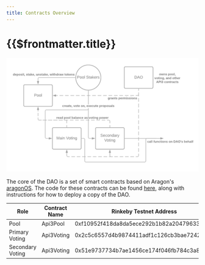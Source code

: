 ```yaml
---
title: Contracts Overview
---
```


# {{$frontmatter.title}}

<TocHeader />
<TOC class="table-of-contents" :include-level="[2,3]" />

<p align="center">
  <img src="../../figures/dao-contract-structure.png" width="700" />
</p>

The core of the DAO is a set of smart contracts based on Aragon's [aragonOS](https://github.com/aragon/aragonOS). The code for these contracts can be found [here](https://github.com/api3dao/api3-dao/), along with instructions for how to deploy a copy of the DAO.

|Role             |Contract Name | Rinkeby Testnet Address                   |
|---              |---           |---                                        |
|Pool             |Api3Pool      |0xf10952f418da8da5ece292b1b82a20479633f173 |
|Primary Voting   |Api3Voting    |0x2c5c6557d4b9874411adf1c126cb3bae7242c1c0 |
|Secondary Voting |Api3Voting    |0x51e9737734b7ae1456ce174f046fb784c3a8d8b1 |

<!-- Add mainnet addresses to this list -->
<!-- Add the main DAO contract to this list -->